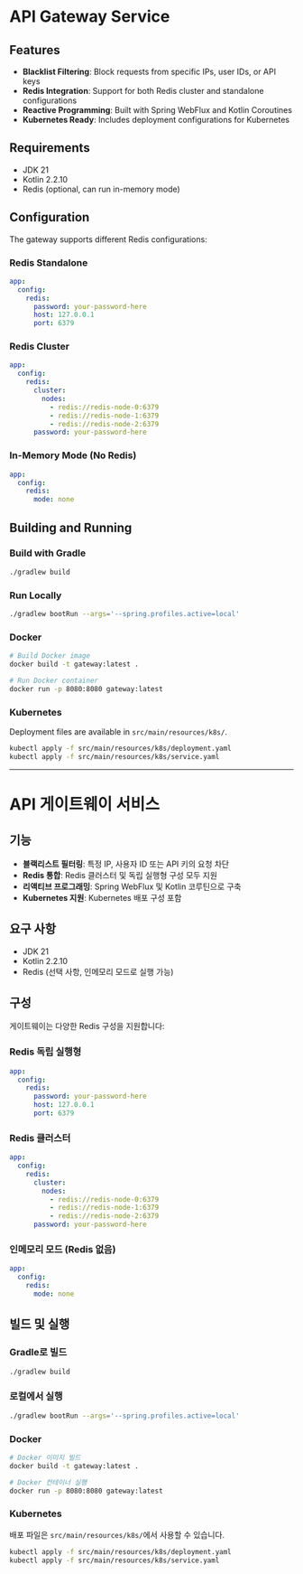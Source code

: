 # API Gateway Service

## Features

- **Blacklist Filtering**: Block requests from specific IPs, user IDs, or API keys
- **Redis Integration**: Support for both Redis cluster and standalone configurations
- **Reactive Programming**: Built with Spring WebFlux and Kotlin Coroutines
- **Kubernetes Ready**: Includes deployment configurations for Kubernetes

## Requirements

- JDK 21
- Kotlin 2.2.10
- Redis (optional, can run in-memory mode)

## Configuration

The gateway supports different Redis configurations:

### Redis Standalone

```yaml
app:
  config:
    redis:
      password: your-password-here
      host: 127.0.0.1
      port: 6379
```

### Redis Cluster
```yaml
app:
  config:
    redis:
      cluster:
        nodes:
          - redis://redis-node-0:6379
          - redis://redis-node-1:6379
          - redis://redis-node-2:6379
      password: your-password-here
```

### In-Memory Mode (No Redis)
```yaml
app:
  config:
    redis:
      mode: none
```

## Building and Running

### Build with Gradle

```bash
./gradlew build
```

### Run Locally

```bash
./gradlew bootRun --args='--spring.profiles.active=local'
```

### Docker

```bash
# Build Docker image
docker build -t gateway:latest .

# Run Docker container
docker run -p 8080:8080 gateway:latest
```

### Kubernetes

Deployment files are available in `src/main/resources/k8s/`.

```bash
kubectl apply -f src/main/resources/k8s/deployment.yaml
kubectl apply -f src/main/resources/k8s/service.yaml
```

---

# API 게이트웨이 서비스

## 기능

- **블랙리스트 필터링**: 특정 IP, 사용자 ID 또는 API 키의 요청 차단
- **Redis 통합**: Redis 클러스터 및 독립 실행형 구성 모두 지원
- **리액티브 프로그래밍**: Spring WebFlux 및 Kotlin 코루틴으로 구축
- **Kubernetes 지원**: Kubernetes 배포 구성 포함

## 요구 사항

- JDK 21
- Kotlin 2.2.10
- Redis (선택 사항, 인메모리 모드로 실행 가능)

## 구성

게이트웨이는 다양한 Redis 구성을 지원합니다:

### Redis 독립 실행형

```yaml
app:
  config:
    redis:
      password: your-password-here
      host: 127.0.0.1
      port: 6379
```

### Redis 클러스터

```yaml
app:
  config:
    redis:
      cluster:
        nodes:
          - redis://redis-node-0:6379
          - redis://redis-node-1:6379
          - redis://redis-node-2:6379
      password: your-password-here
```

### 인메모리 모드 (Redis 없음)

```yaml
app:
  config:
    redis:
      mode: none
```

## 빌드 및 실행

### Gradle로 빌드

```bash
./gradlew build
```

### 로컬에서 실행

```bash
./gradlew bootRun --args='--spring.profiles.active=local'
```

### Docker

```bash
# Docker 이미지 빌드
docker build -t gateway:latest .

# Docker 컨테이너 실행
docker run -p 8080:8080 gateway:latest
```

### Kubernetes

배포 파일은 `src/main/resources/k8s/`에서 사용할 수 있습니다.

```bash
kubectl apply -f src/main/resources/k8s/deployment.yaml
kubectl apply -f src/main/resources/k8s/service.yaml
```
